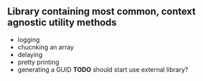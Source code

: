 Library containing most common, context agnostic utility methods
---

- logging
- chucnking an array
- delaying
- pretty printing
- generating a GUID __TODO__ should start use external library?